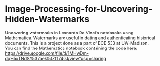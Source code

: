 # Image-Processing-for-Uncovering-Hidden-Watermarks
Uncovering watermarks in Leonardo Da Vinci's notebooks using Mathematica. Watermarks are useful in dating and authenticating historical documents. This is a project done as a part of ECE 533 at UW-Madison.<br/>
You can find the Mathematica notebook containing the code here: https://drive.google.com/file/d/1MHwDm-dqH5oTNdSY537aekf5tZf1740J/view?usp=sharing
